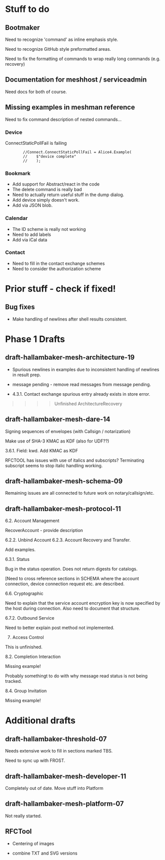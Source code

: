 ﻿# Stuff to do

## Bootmaker

Need to recognize 'command' as inline emphasis style.

Need to recognize GitHub style preformatted areas.

Need to fix the formatting of commands to wrap really long commands (e.g. recovery)


## Documentation for meshhost / serviceadmin

Need docs for both of course.

## Missing examples in meshman reference 


Need to fix command description of nested commands...

### Device 

ConnectStaticPollFail is failing 

~~~~
        //Connect.ConnectStaticPollFail = Alice4.Example(
        //    $"device complete"
        //    );
~~~~

### Bookmark

* Add support for Abstract/react in the code
* The delete command is really bad
* Need to actually return useful stuff in the dump dialog.
* Add device simply doesn't work.
* Add via JSON blob.

### Calendar

* The ID scheme is really not working
* Need to add labels
* Add via iCal data


### Contact 

* Need to fill in the contact exchange schemes
* Need to consider the authorization scheme

# Prior stuff - check if fixed!


## Bug fixes

* Make handling of newlines after shell results consistent.


# Phase 1 Drafts

## draft-hallambaker-mesh-architecture-19

* Spurious newlines in examples due to inconsistent handling of newlines in result prep.

* message pending - remove read messages from message pending.
* 4.3.1. Contact exchange spurious entry already exists in store error.

>>>> Unfinished ArchitectureRecovery 

## draft-hallambaker-mesh-dare-14

Signing sequences of envelopes (with Callsign / notarization)

Make use of SHA-3 KMAC as KDF (also for UDF??)

3.6.1. Field: kwd. Add KMAC as KDF

RFCTOOL has issues with use of italics and subscripts? Terminating subscript 
seems to stop italic handling working.

## draft-hallambaker-mesh-schema-09

Remaining issues are all connected to future work on notary/callsign/etc.

## draft-hallambaker-mesh-protocol-11

6.2. Account Management

RecoverAccount - provide description

6.2.2. Unbind Account
6.2.3. Account Recovery and Transfer.

Add examples.

6.3.1. Status

Bug in the status operation. Does not return digests for catalogs.

[Need to cross reference sections in SCHEMA where the account connection, 
device connection request etc. are described.

6.6. Cryptographic

Need to explain that the service account encryption key is now specified 
by the host during connection. Also need to document that structure.

6.7.2. Outbound Service

Need to better explain post method not implemented.

7. Access Control

This is unfinished.

8.2. Completion Interaction

Missing example!

Probably somethingt to do with why message read status is not being tracked.


8.4. Group Invitation

Missing example!





# Additional drafts

## draft-hallambaker-threshold-07

Needs extensive work to fill in sections marked TBS.

Need to sync up with FROST.

## draft-hallambaker-mesh-developer-11

Completely out of date. Move stuff into Platform

## draft-hallambaker-mesh-platform-07

Not really started.



## RFCTool

* Centering of images

* combine TXT and SVG versions






